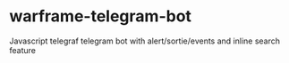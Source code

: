 # warframe-telegram-bot
Javascript telegraf telegram bot with alert/sortie/events and inline search feature
